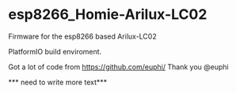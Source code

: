 # esp8266_Homie-Arilux-LC02
Firmware for the esp8266 based Arilux-LC02

PlatformIO build enviroment.

Got a lot of code from https://github.com/euphi/
Thank you @euphi

*** need to write more text***
